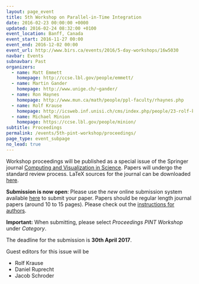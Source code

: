 ```yaml
---
layout: page_event
title: 5th Workshop on Parallel-in-Time Integration
date: 2016-02-23 00:00:00 +0000
updated: 2016-02-24 08:32:00 +0100
event_location: Banff, Canada
event_start: 2016-11-27 00:00
event_end: 2016-12-02 00:00
event_url: http://www.birs.ca/events/2016/5-day-workshops/16w5030
navbar: Events
subnavbar: Past
organizers:
  - name: Matt Emmett
    homepage: http://ccse.lbl.gov/people/emmett/
  - name: Martin Gander
    homepage: http://www.unige.ch/~gander/
  - name: Ron Haynes
    homepage: http://www.mun.ca/math/people/ppl-faculty/rhaynes.php
  - name: Rolf Krause
    homepage: http://icsweb.inf.unisi.ch/cms/index.php/people/23-rolf-krause.html
  - name: Michael Minion
    homepage: https://ccse.lbl.gov/people/minion/
subtitle: Proceedings
permalink: /events/5th-pint-workshop/proceedings/
page_type: event_subpage
no_lead: true
---
```


Workshop proceedings will be published as a special issue of the Springer journal [Computing and Visualization in Science](http://link.springer.com/journal/791). Papers will undergo the standard review process. LaTeX sources for the journal can be downloaded [here](http://static.springer.com/sgw/documents/468198/application/zip/LaTeX.zip).

**Submission is now open**: Please use the *new* online submission system available [here](https://cvs.gcsc.uni-frankfurt.de/en/papers/new?sid=WBXGL0AwwteFze3QG) to submit your paper. Papers should be regular length journal papers (around 10 to 15 pages). Please check out the [instructions for authors](http://www.springer.com/mathematics/computational+science+%26+engineering/journal/791?detailsPage=pltci_1060654).

**Important:** When submitting, please select *Proceedings PINT Workshop* under *Category*.

The deadline for the submission is **30th April 2017**.

Guest editors for this issue will be

 - Rolf Krause
 - Daniel Ruprecht
 - Jacob Schroder